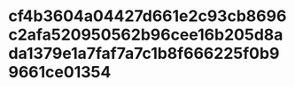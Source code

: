 # cf4b3604a04427d661e2c93cb8696c2afa520950562b96cee16b205d8ada1379e1a7faf7a7c1b8f666225f0b99661ce01354